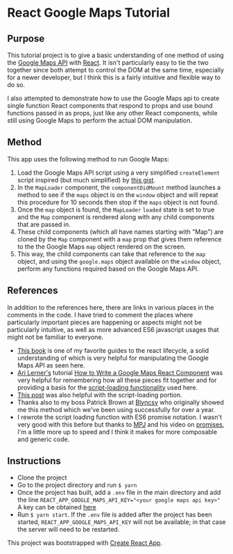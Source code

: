 # React Google Maps Tutorial

## Purpose

This tutorial project is to give a basic understanding of one method of using the [Google Maps API](https://developers.google.com/maps/documentation/javascript/tutorial) with [React](https://reactjs.org/). It isn't particularly easy to tie the two together since both attempt to control the DOM  at the same time, especially for a newer developer, but I think this is a fairly intuitive and flexible way to do so.  

I also attempted to demonstrate how to use the Google Maps api to create single function React components that respond to props and use bound functions passed in as props, just like any other React components, while still using Google Maps to perform the actual DOM manipulation.  

## Method

This app uses the following method to run Google Maps:
1. Load the Google Maps API script using a very simplified `createElement` script inspired (but much simplified) by [this gist](https://gist.github.com/auser/1d55aa3897f15d17caf21dc39b85b663).
2. In the `MapLoader` component, the `componentDidMount` method launches a method to see if the `maps` object is on the `window` object and will repeat this procedure for 10 seconds then stop if the `maps` object is not found.
3. Once the `map` object is found, the `MapLoader` `loaded` state is set to true and the `Map` component is rendered along with any child components that are passed in.
4. These child components (which all have names starting with "Map") are cloned by the `Map` component with a `map` prop that gives them reference to the the Google Maps `map` object rendered on the screen.  
5.  This way, the child components can take that reference to the `map` object, and using the `google.maps` object available on the `window` object, perform any functions required based on the Google Maps API.

## References

In addition to the references here, there are links in various places in the comments in the code.  I have tried to comment the places where particularly important pieces are happening or aspects might not be particularly intuitive, as well as more advanced ES6 javascript usages that might not be familiar to everyone.

* [This book](https://legacy.gitbook.com/book/developmentarc/react-indepth/details) is one of my favorite guides to the react lifecycle, a solid understanding of which is very helpful for manipulating the Google Maps API as seen here.
* [Ari Lerner's](https://twitter.com/auser) tutorial [How to Write a Google Maps React Component](https://www.fullstackreact.com/articles/how-to-write-a-google-maps-react-component/) was very helpful for remembering how all these pieces fit together and for providing a basis for the [script-loading functionality](https://gist.github.com/auser/1d55aa3897f15d17caf21dc39b85b663) used here.
* [This post](http://zcourts.com/2011/10/06/dynamically-requireinclude-a-javascript-file-into-a-page-and-be-notified-when-its-loaded/#sthash.SYdMtwDg.dpbs) was also helpful with the script-loading portion.
* Thanks also to my boss Patrick Brown at [Blyncsy](https://www.blyncsy.com/) who originally showed me this method which we've been using successfully for over a year.
* I rewrote the script loading function with ES6 promise notation.  I wasn't very good with this before but thanks to [MPJ](https://twitter.com/mpjme) and his video on [promises](https://www.youtube.com/watch?v=2d7s3spWAzo), I'm a little more up to speed and I think it makes for more composable and generic code.

## Instructions
* Clone the project
* Go to the project directory and run `$ yarn`
* Once the project has built, add a `.env` file in the main directory and add the line `REACT_APP_GOOGLE_MAPS_API_KEY="<your google maps api key>"`  A key can be obtained [here](https://developers.google.com/maps/documentation/javascript/get-api-key)
* Run `$ yarn start`.  If the `.env` file is added after the project has been started, `REACT_APP_GOOGLE_MAPS_API_KEY` will not be available; in that case the server will need to be restarted.

This project was bootstrapped with [Create React App](https://github.com/facebookincubator/create-react-app).

